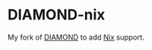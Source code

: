 # DIAMOND-nix

My fork of [DIAMOND](https://github.com/bbuchfink/diamond) to add [Nix](https://nixos.org/) support.
